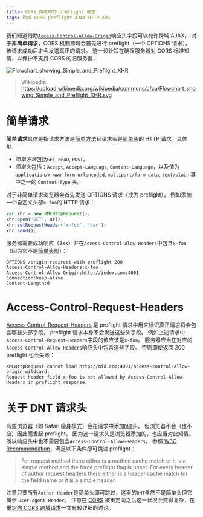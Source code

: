 ```yaml
---
title: CORS 跨域中的 preflight 请求
tags: 跨域 CORS preflight AJAX HTTP XHR
---
```


我们知道借助[`Access-Control-Allow-Origin`][acao]响应头字段可以允许跨域 AJAX，
对于非**简单请求**，CORS 机制跨域会首先进行 preflight（一个 OPTIONS 请求），
该请求成功后才会发送真正的请求。
这一设计旨在确保服务器对 CORS 标准知情，以保护不支持 CORS 的旧服务器，

![Flowchart_showing_Simple_and_Preflight_XHR][Flowchart_showing_Simple_and_Preflight_XHR]

> Wikipedia: https://upload.wikimedia.org/wikipedia/commons/c/ca/Flowchart_showing_Simple_and_Preflight_XHR.svg

<!--more-->

# 简单请求

**简单请求**具体是指请求方法是[简单方法][s-method]且请求头是[简单头][s-header]的 HTTP 请求。具体地，

* *简单方法*包括`GET`, `HEAD`, `POST`。
* *简单头*包括：`Accept`, `Accept-Language`, `Content-Language`，以及值为`application/x-www-form-urlencoded`, `multipart/form-data`, `text/plain` 其中之一的 `Content-Type` 头。

对于非简单请求浏览器会首先发送 OPTIONS 请求（成为 preflight），
例如添加一个自定义头部`x-foo`的 HTTP 请求：

```javascript
var xhr = new XMLHttpRequest();
xhr.open('GET', url);
xhr.setRequestHeader('x-foo', 'bar');
xhr.send();
```

服务器需要成功响应（2xx）并在`Access-Control-Alow-Headers`中包含`x-foo`
（因为它不是[简单头部][s-header]）：

```
OPTIONS /origin-redirect-with-preflight 200
Access-Control-Allow-Headers:x-foo
Access-Control-Allow-Origin:http://index.com:4001
Connection:keep-alive
Content-Length:0
```

# Access-Control-Request-Headers

[Access-Control-Request-Headers][acrh] 是 preflight 请求中用来标识真正请求将会包含哪些头部字段，
preflight 请求本身不会发送这些头字段。
例如上述请求中`Access-Control-Request-Headers`字段的值应该是`x-foo`。
服务器应当在对应的`Access-Control-Allow-Headers`响应头中包含这些字段。
否则即使返回 200 preflight 也会失败：

```
XMLHttpRequest cannot load http://mid.com:4001/access-control-allow-origin-wildcard.
Request header field x-foo is not allowed by Access-Control-Allow-Headers in preflight response.
```

# 关于 DNT 请求头

有些浏览器（如 Safari 隐身模式）会在请求中添加[`DNT`][dnt]头，
但浏览器不会（也不应）因此而发起 preflight。
因为这一请求头是浏览器添加的，也应当对此知情。
所以响应头中也不需要包含`Access-Control-Allow-Headers`，
参照 [W3C Recommendation][w3c-preflight]，满足以下条件即可跳过 preflight：

> For request method there either is a method cache match or it is a simple method and the force preflight flag is unset.
> For every header of author request headers there either is a header cache match for the field name or it is a simple header.

注意只要所有`Author Header`是简单头即可跳过，这里的`DNT`虽然不是简单头但它属于 `User-Agent Header`。
注意在 [CORS][cors] 被重定向之后这一状况会变得复杂，在[重定向 CORS 跨域请求][redirect-cors]一文有较详细的讨论。

[acao]: https://www.w3.org/TR/cors/#access-control-allow-origin-response-header
[acrh]: https://www.w3.org/TR/cors/#access-control-request-headers-request-header
[pref]: https://www.w3.org/TR/cors/#preflight-request
[s-method]: https://www.w3.org/TR/cors/#simple-method
[s-header]: https://www.w3.org/TR/cors/#simple-header
[Flowchart_showing_Simple_and_Preflight_XHR]: https://upload.wikimedia.org/wikipedia/commons/c/ca/Flowchart_showing_Simple_and_Preflight_XHR.svg
[dnt]: https://en.wikipedia.org/wiki/Do_Not_Track
[w3c-preflight]: https://www.w3.org/TR/cors/#cross-origin-request-with-preflight-0
[redirect-cors]: /2016/12/30/cors-redirect.html
[cors]: /2015/10/10/cross-origin.html
